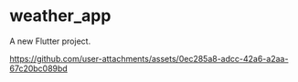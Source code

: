 # weather_app

A new Flutter project.



https://github.com/user-attachments/assets/0ec285a8-adcc-42a6-a2aa-67c20bc089bd

